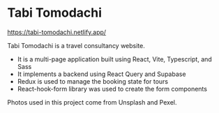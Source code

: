 # Tabi Tomodachi

https://tabi-tomodachi.netlify.app/

Tabi Tomodachi is a travel consultancy website.

- It is a multi-page application built using React, Vite, Typescript, and Sass
- It implements a backend using React Query and Supabase
- Redux is used to manage the booking state for tours
- React-hook-form library was used to create the form components

Photos used in this project come from Unsplash and Pexel.
